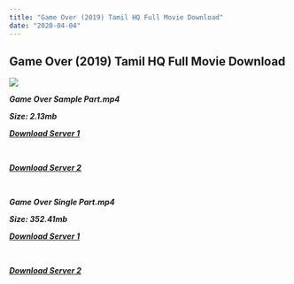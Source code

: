 ```yaml
---
title: "Game Over (2019) Tamil HQ Full Movie Download"
date: "2020-04-04"
---
```


## Game Over (2019) Tamil HQ Full Movie Download

[![](https://1.bp.blogspot.com/-MGZDm9-ViDs/XQCw2I-xZXI/AAAAAAAAAHA/MSZkq_5n6N8FhMFJsT9yU2I87IuqutMtACLcBGAs/s640/0492ed02-46c8-41a8-9562-d4fa533f0fa6.jpeg)](https://1.bp.blogspot.com/-MGZDm9-ViDs/XQCw2I-xZXI/AAAAAAAAAHA/MSZkq_5n6N8FhMFJsT9yU2I87IuqutMtACLcBGAs/s1600/0492ed02-46c8-41a8-9562-d4fa533f0fa6.jpeg)

**_Game Over Sample Part.mp4_**

**_Size: 2.13mb_**

**_[Download Server 1](http://b7.wetransfer.vip/files/Tamil{fd620c6e78cfff08ebfb4d2d3131a235617ba7e0206610644c5f25f325d4dc51}20Movies/Tamil{fd620c6e78cfff08ebfb4d2d3131a235617ba7e0206610644c5f25f325d4dc51}202019{fd620c6e78cfff08ebfb4d2d3131a235617ba7e0206610644c5f25f325d4dc51}20Movies/Game{fd620c6e78cfff08ebfb4d2d3131a235617ba7e0206610644c5f25f325d4dc51}20Over{fd620c6e78cfff08ebfb4d2d3131a235617ba7e0206610644c5f25f325d4dc51}20(2019)/Game{fd620c6e78cfff08ebfb4d2d3131a235617ba7e0206610644c5f25f325d4dc51}20Over{fd620c6e78cfff08ebfb4d2d3131a235617ba7e0206610644c5f25f325d4dc51}20(2019){fd620c6e78cfff08ebfb4d2d3131a235617ba7e0206610644c5f25f325d4dc51}20HDRip/Game{fd620c6e78cfff08ebfb4d2d3131a235617ba7e0206610644c5f25f325d4dc51}20Over{fd620c6e78cfff08ebfb4d2d3131a235617ba7e0206610644c5f25f325d4dc51}20(2019){fd620c6e78cfff08ebfb4d2d3131a235617ba7e0206610644c5f25f325d4dc51}20Sample{fd620c6e78cfff08ebfb4d2d3131a235617ba7e0206610644c5f25f325d4dc51}20(640x360).mp4)_**

**_[  
](http://b7.wetransfer.vip/files/Tamil{fd620c6e78cfff08ebfb4d2d3131a235617ba7e0206610644c5f25f325d4dc51}20Movies/Tamil{fd620c6e78cfff08ebfb4d2d3131a235617ba7e0206610644c5f25f325d4dc51}202019{fd620c6e78cfff08ebfb4d2d3131a235617ba7e0206610644c5f25f325d4dc51}20Movies/Game{fd620c6e78cfff08ebfb4d2d3131a235617ba7e0206610644c5f25f325d4dc51}20Over{fd620c6e78cfff08ebfb4d2d3131a235617ba7e0206610644c5f25f325d4dc51}20(2019)/Game{fd620c6e78cfff08ebfb4d2d3131a235617ba7e0206610644c5f25f325d4dc51}20Over{fd620c6e78cfff08ebfb4d2d3131a235617ba7e0206610644c5f25f325d4dc51}20(2019){fd620c6e78cfff08ebfb4d2d3131a235617ba7e0206610644c5f25f325d4dc51}20HDRip/Game{fd620c6e78cfff08ebfb4d2d3131a235617ba7e0206610644c5f25f325d4dc51}20Over{fd620c6e78cfff08ebfb4d2d3131a235617ba7e0206610644c5f25f325d4dc51}20(2019){fd620c6e78cfff08ebfb4d2d3131a235617ba7e0206610644c5f25f325d4dc51}20Sample{fd620c6e78cfff08ebfb4d2d3131a235617ba7e0206610644c5f25f325d4dc51}20(640x360).mp4)_**

**_[Download Server 2](http://b7.wetransfer.vip/files/Tamil{fd620c6e78cfff08ebfb4d2d3131a235617ba7e0206610644c5f25f325d4dc51}20Movies/Tamil{fd620c6e78cfff08ebfb4d2d3131a235617ba7e0206610644c5f25f325d4dc51}202019{fd620c6e78cfff08ebfb4d2d3131a235617ba7e0206610644c5f25f325d4dc51}20Movies/Game{fd620c6e78cfff08ebfb4d2d3131a235617ba7e0206610644c5f25f325d4dc51}20Over{fd620c6e78cfff08ebfb4d2d3131a235617ba7e0206610644c5f25f325d4dc51}20(2019)/Game{fd620c6e78cfff08ebfb4d2d3131a235617ba7e0206610644c5f25f325d4dc51}20Over{fd620c6e78cfff08ebfb4d2d3131a235617ba7e0206610644c5f25f325d4dc51}20(2019){fd620c6e78cfff08ebfb4d2d3131a235617ba7e0206610644c5f25f325d4dc51}20HDRip/Game{fd620c6e78cfff08ebfb4d2d3131a235617ba7e0206610644c5f25f325d4dc51}20Over{fd620c6e78cfff08ebfb4d2d3131a235617ba7e0206610644c5f25f325d4dc51}20(2019){fd620c6e78cfff08ebfb4d2d3131a235617ba7e0206610644c5f25f325d4dc51}20Sample{fd620c6e78cfff08ebfb4d2d3131a235617ba7e0206610644c5f25f325d4dc51}20(640x360).mp4)_**

**_[  
](http://b7.wetransfer.vip/files/Tamil{fd620c6e78cfff08ebfb4d2d3131a235617ba7e0206610644c5f25f325d4dc51}20Movies/Tamil{fd620c6e78cfff08ebfb4d2d3131a235617ba7e0206610644c5f25f325d4dc51}202019{fd620c6e78cfff08ebfb4d2d3131a235617ba7e0206610644c5f25f325d4dc51}20Movies/Game{fd620c6e78cfff08ebfb4d2d3131a235617ba7e0206610644c5f25f325d4dc51}20Over{fd620c6e78cfff08ebfb4d2d3131a235617ba7e0206610644c5f25f325d4dc51}20(2019)/Game{fd620c6e78cfff08ebfb4d2d3131a235617ba7e0206610644c5f25f325d4dc51}20Over{fd620c6e78cfff08ebfb4d2d3131a235617ba7e0206610644c5f25f325d4dc51}20(2019){fd620c6e78cfff08ebfb4d2d3131a235617ba7e0206610644c5f25f325d4dc51}20HDRip/Game{fd620c6e78cfff08ebfb4d2d3131a235617ba7e0206610644c5f25f325d4dc51}20Over{fd620c6e78cfff08ebfb4d2d3131a235617ba7e0206610644c5f25f325d4dc51}20(2019){fd620c6e78cfff08ebfb4d2d3131a235617ba7e0206610644c5f25f325d4dc51}20Sample{fd620c6e78cfff08ebfb4d2d3131a235617ba7e0206610644c5f25f325d4dc51}20(640x360).mp4)_**

**_Game Over Single Part.mp4_**

**_Size: 352.41mb_**

**_[Download Server 1](http://n.wetransfer.vip/files/Game{fd620c6e78cfff08ebfb4d2d3131a235617ba7e0206610644c5f25f325d4dc51}20Over{fd620c6e78cfff08ebfb4d2d3131a235617ba7e0206610644c5f25f325d4dc51}20(2019).mp4)_**

**_[  
](http://n.wetransfer.vip/files/Game{fd620c6e78cfff08ebfb4d2d3131a235617ba7e0206610644c5f25f325d4dc51}20Over{fd620c6e78cfff08ebfb4d2d3131a235617ba7e0206610644c5f25f325d4dc51}20(2019).mp4)_**

**_[Download Server 2](http://n.wetransfer.vip/files/Game{fd620c6e78cfff08ebfb4d2d3131a235617ba7e0206610644c5f25f325d4dc51}20Over{fd620c6e78cfff08ebfb4d2d3131a235617ba7e0206610644c5f25f325d4dc51}20(2019).mp4)_**
